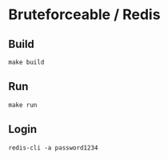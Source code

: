 # Bruteforceable / Redis

## Build

```shell
make build
```

## Run

```shell
make run
```

## Login

```
redis-cli -a password1234
```
